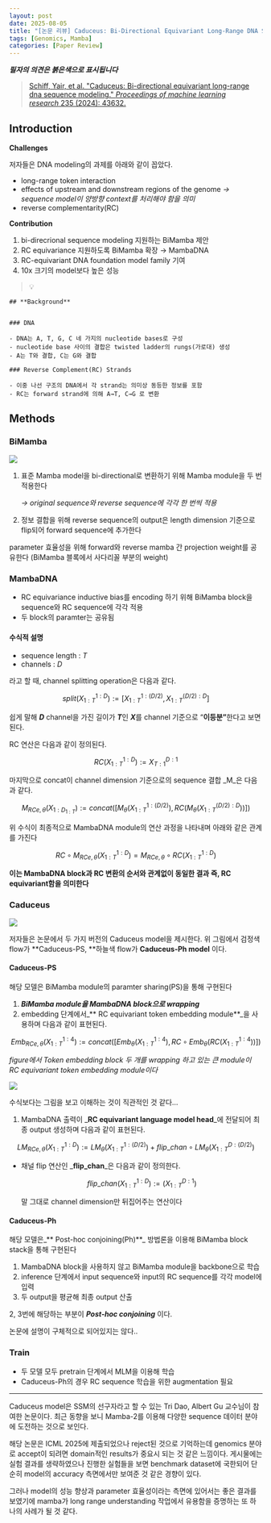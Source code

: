 ```yaml
---
layout: post
date: 2025-08-05
title: "[논문 리뷰] Caduceus: Bi-Directional Equivariant Long-Range DNA Sequence Modeling"
tags: [Genomics, Mamba]
categories: [Paper Review]
---
```


<span class="notion-red">_**필자의 의견은 붉은색으로 표시됩니다**_</span>


> [Schiff, Yair, et al. "Caduceus: Bi-directional equivariant long-range dna sequence modeling." ](https://pmc.ncbi.nlm.nih.gov/articles/PMC12189541/)[_Proceedings of machine learning research_](https://pmc.ncbi.nlm.nih.gov/articles/PMC12189541/)[ 235 (2024): 43632.](https://pmc.ncbi.nlm.nih.gov/articles/PMC12189541/)



## Introduction


**Challenges**


저자들은 DNA modeling의 과제를 아래와 같이 꼽았다.

- long-range token interaction
- effects of upstream and downstream regions of the genome 
_→ sequence model이 양방향 context를 처리해야 함을 의미_
- reverse complementarity(RC)

**Contribution**

1. bi-direcrional sequence modeling 지원하는 BiMamba 제안
1. RC equivariance 지원하도록 BiMamba 확장 → MambaDNA
1. RC-equivariant DNA foundation model family 기여
1. 10x 크기의 model보다 높은 성능

> 💡 


	## **Background**


	### DNA

	- DNA는 A, T, G, C 네 가지의 nucleotide bases로 구성
	- nucleotide base 사이의 결합은 twisted ladder의 rungs(가로대) 생성
	- A는 T와 결합, C는 G와 결합

	### Reverse Complement(RC) Strands

	- 이중 나선 구조의 DNA에서 각 strand는 의미상 동등한 정보를 포함
	- RC는 forward strand에 의해 A→T, C→G 로 변환


## Methods



### BiMamba


![](https://prod-files-secure.s3.us-west-2.amazonaws.com/542b861c-36a8-4051-84e5-8804b6728dba/2c247d59-7815-4980-99f0-8f0d21f445a7/image.png?X-Amz-Algorithm=AWS4-HMAC-SHA256&X-Amz-Content-Sha256=UNSIGNED-PAYLOAD&X-Amz-Credential=ASIAZI2LB466R52RD5HG%2F20250828%2Fus-west-2%2Fs3%2Faws4_request&X-Amz-Date=20250828T060059Z&X-Amz-Expires=3600&X-Amz-Security-Token=IQoJb3JpZ2luX2VjEEUaCXVzLXdlc3QtMiJIMEYCIQDj3pOXRLs6vO66fKLfIlU7u8jiFFfpCm2lRklygmUuVwIhAOR8DO8LtdMhA%2FzsP2MzqOSBx2TWpPw7wmy6m9e901DKKogECJ3%2F%2F%2F%2F%2F%2F%2F%2F%2F%2FwEQABoMNjM3NDIzMTgzODA1IgzuFtaD2wDkgofw1nMq3ANM0lfpxxBFprPZjAfi9p%2FtpVcyshlKq9VN%2BUYsKGhqjJ%2BKQNs1v6b75xM8G6CBk0%2FtfIVbfh11%2FWgB7Zez13HVXCNM%2FB9g2obYNNhZbGh3Aw0p5Yz165z2b6inkms%2FKCRfrtIePYzz0qcZeG9qUR9%2FPRWrEPoXAjfh9X5%2BNRGlolcC0lp2NEuKl5FE4WLUH405Yc80DuDw%2F7xYjR4flsXpqLB18o9l0kSmjsCEc9iLFj3i0UNROYj50scRTNP5WLR%2FCOnUrhW13Th%2FnxmmAPKH9uT1DtFhwRnxu8tMEX8cwZynmRCAABYmA9wOdeNK1kYav%2B1NkWDFP4KycvIpDZRNAZHDYTwqSRlgd0gjOVWJzP0c00eOEHJFWhSwUpQ2e8tfRirXwTWRtEt4k3WSjmN2WPmwngBAcMjid8ECtFogxJeBTNn0DSv2MDkQHAO6C7a6lUiiG%2FyBL%2FaDvSbRfLziq7xBVP7bFJbKnLPukTOq0kNYxs2d34sO5OuSjH6FopbJxtQLS1ouLRR7TS%2BZJmkN5EQGYVkhSSaMlGv3xgwpHVzNhFF6KUb%2FiIbCinDRi0F8hxmrR%2Fgda%2Fiknbse9RBrvH3pB98Vtegy6LE30H3%2BG%2BdDN%2FivvE%2BfG3wH7zCUsr%2FFBjqkAT0q3guPyjOhnZR3PevXx47SWFC2BP9MVhpf6MYI9AG0rmLD%2BYR1ViudXnSrJ8Gfda9HZ%2BM4MMCHmiUT845C0ARdj%2BNBdspXR9g5UphRi1jlr69duqwNU7kibQO2l%2BO3V%2Bv8HJDv30KNXAnvh90IZtsM1ZCIKDtuv3IVbLjudpGgO%2FTUeWn%2BSu4bxV%2BgVVeu8N1syFVdj7c3uM8cng779HaiQmCm&X-Amz-Signature=d220eba5c8dac0654506f8186fedce4da5b78e4d510e2e1aef6e2c7b503b62bb&X-Amz-SignedHeaders=host&x-amz-checksum-mode=ENABLED&x-id=GetObject)

1. 표준 Mamba model을 bi-directional로 변환하기 위해 Mamba module을 두 번 적용한다

	_→ original sequence와 reverse sequence에 각각 한 번씩 적용_

1. 정보 결합을 위해 reverse sequence의 output은 length dimension 기준으로 flip되어 forward sequence에 추가한다

parameter 효율성을 위해 forward와 reverse mamba 간 projection weight를 공유한다 (BiMamba 블록에서 사다리꼴 부분의 weight)



### MambaDNA

- RC equivariance inductive bias를 encoding 하기 위해 BiMamba block을 sequence와 RC sequence에 각각 적용
- 두 block의 paramter는 공유됨


#### 수식적 설명

- sequence length : _T_
- channels : _D_

라고 할 때,  channel splitting operation은 다음과 같다.


$$
split(X^{1:D}_{1:T}):=[X^{1:(D/2)}_{1:T},X^{(D/2):D}_{1:T}]
$$


<span class="notion-red">쉽게 말해 </span><span class="notion-red">_**D**_</span><span class="notion-red"> channel을 가진 길이가 </span><span class="notion-red">_**T**_</span><span class="notion-red">인 </span><span class="notion-red">_**X**_</span><span class="notion-red">를 channel 기준으로 “</span><span class="notion-red">**이등분”**</span><span class="notion-red">한다고 보면 된다.</span>


RC 연산은 다음과 같이 정의된다.


$$
RC(X^{1:D}_{1:T}):=X^{D:1}_{T:1}
$$


마지막으로 concat이 channel dimension 기준으로의 sequence 결합 _M_은 다음과 같다.


$$
M_{RCe,\theta}(X_{1:D_{1:T}}):=concat([M_{\theta}(X^{1:(D/2)}_{1:T}),RC(M_{\theta}(X^{(D/2):D}_{1:T}))])
$$


위 수식이 최종적으로 MambaDNA module의 연산 과정을 나타내며 아래와 같은 관계를 가진다


$$
RC\circ M_{RCe,\theta}(X^{1:D}_{1:T}) = M_{RCe,\theta} \circ RC(X^{1:D}_{1:T})
$$


**이는 MambaDNA block과 RC 변환의 순서와 관계없이 동일한 결과 즉, RC equivariant함을 의미한다**



### Caduceus


![](https://prod-files-secure.s3.us-west-2.amazonaws.com/542b861c-36a8-4051-84e5-8804b6728dba/f94a60d7-8145-473b-aef9-7c68d3ec604a/image.png?X-Amz-Algorithm=AWS4-HMAC-SHA256&X-Amz-Content-Sha256=UNSIGNED-PAYLOAD&X-Amz-Credential=ASIAZI2LB466R52RD5HG%2F20250828%2Fus-west-2%2Fs3%2Faws4_request&X-Amz-Date=20250828T060059Z&X-Amz-Expires=3600&X-Amz-Security-Token=IQoJb3JpZ2luX2VjEEUaCXVzLXdlc3QtMiJIMEYCIQDj3pOXRLs6vO66fKLfIlU7u8jiFFfpCm2lRklygmUuVwIhAOR8DO8LtdMhA%2FzsP2MzqOSBx2TWpPw7wmy6m9e901DKKogECJ3%2F%2F%2F%2F%2F%2F%2F%2F%2F%2FwEQABoMNjM3NDIzMTgzODA1IgzuFtaD2wDkgofw1nMq3ANM0lfpxxBFprPZjAfi9p%2FtpVcyshlKq9VN%2BUYsKGhqjJ%2BKQNs1v6b75xM8G6CBk0%2FtfIVbfh11%2FWgB7Zez13HVXCNM%2FB9g2obYNNhZbGh3Aw0p5Yz165z2b6inkms%2FKCRfrtIePYzz0qcZeG9qUR9%2FPRWrEPoXAjfh9X5%2BNRGlolcC0lp2NEuKl5FE4WLUH405Yc80DuDw%2F7xYjR4flsXpqLB18o9l0kSmjsCEc9iLFj3i0UNROYj50scRTNP5WLR%2FCOnUrhW13Th%2FnxmmAPKH9uT1DtFhwRnxu8tMEX8cwZynmRCAABYmA9wOdeNK1kYav%2B1NkWDFP4KycvIpDZRNAZHDYTwqSRlgd0gjOVWJzP0c00eOEHJFWhSwUpQ2e8tfRirXwTWRtEt4k3WSjmN2WPmwngBAcMjid8ECtFogxJeBTNn0DSv2MDkQHAO6C7a6lUiiG%2FyBL%2FaDvSbRfLziq7xBVP7bFJbKnLPukTOq0kNYxs2d34sO5OuSjH6FopbJxtQLS1ouLRR7TS%2BZJmkN5EQGYVkhSSaMlGv3xgwpHVzNhFF6KUb%2FiIbCinDRi0F8hxmrR%2Fgda%2Fiknbse9RBrvH3pB98Vtegy6LE30H3%2BG%2BdDN%2FivvE%2BfG3wH7zCUsr%2FFBjqkAT0q3guPyjOhnZR3PevXx47SWFC2BP9MVhpf6MYI9AG0rmLD%2BYR1ViudXnSrJ8Gfda9HZ%2BM4MMCHmiUT845C0ARdj%2BNBdspXR9g5UphRi1jlr69duqwNU7kibQO2l%2BO3V%2Bv8HJDv30KNXAnvh90IZtsM1ZCIKDtuv3IVbLjudpGgO%2FTUeWn%2BSu4bxV%2BgVVeu8N1syFVdj7c3uM8cng779HaiQmCm&X-Amz-Signature=03e4691714db42da965d6c43068d3426a3cf26eed16f7dee0c2d43abc719fca6&X-Amz-SignedHeaders=host&x-amz-checksum-mode=ENABLED&x-id=GetObject)


저자들은 논문에서 두 가지 버전의 Caduceus model을 제시한다. 위 그림에서 검정색 flow가 **Caduceus-PS, **하늘색 flow가 **Caduceus-Ph model** 이다.



#### Caduceus-PS


해당 모델은 BiMamba module의 paramter sharing(PS)을 통해 구현된다

1. _**BiMamba module을 MambaDNA block으로 wrapping**_
1. embedding 단계에서_** RC equivariant token embedding module**_을 사용하며 다음과 같이 표현된다.

$$
Emb_{RCe,\theta}(X^{1:4}_{1:T}):=concat([Emb_{\theta}(X^{1:4}_{1:T}),RC \circ Emb_{\theta}(RC(X^{1:4}_{1:T}))])
$$


_figure에서 Token embedding block 두 개를 wrapping 하고 있는 큰 module이 RC equivariant token embedding module이다_


![](https://prod-files-secure.s3.us-west-2.amazonaws.com/542b861c-36a8-4051-84e5-8804b6728dba/b175e4da-71eb-4e91-8c23-a06dabe673c9/image.png?X-Amz-Algorithm=AWS4-HMAC-SHA256&X-Amz-Content-Sha256=UNSIGNED-PAYLOAD&X-Amz-Credential=ASIAZI2LB466R52RD5HG%2F20250828%2Fus-west-2%2Fs3%2Faws4_request&X-Amz-Date=20250828T060059Z&X-Amz-Expires=3600&X-Amz-Security-Token=IQoJb3JpZ2luX2VjEEUaCXVzLXdlc3QtMiJIMEYCIQDj3pOXRLs6vO66fKLfIlU7u8jiFFfpCm2lRklygmUuVwIhAOR8DO8LtdMhA%2FzsP2MzqOSBx2TWpPw7wmy6m9e901DKKogECJ3%2F%2F%2F%2F%2F%2F%2F%2F%2F%2FwEQABoMNjM3NDIzMTgzODA1IgzuFtaD2wDkgofw1nMq3ANM0lfpxxBFprPZjAfi9p%2FtpVcyshlKq9VN%2BUYsKGhqjJ%2BKQNs1v6b75xM8G6CBk0%2FtfIVbfh11%2FWgB7Zez13HVXCNM%2FB9g2obYNNhZbGh3Aw0p5Yz165z2b6inkms%2FKCRfrtIePYzz0qcZeG9qUR9%2FPRWrEPoXAjfh9X5%2BNRGlolcC0lp2NEuKl5FE4WLUH405Yc80DuDw%2F7xYjR4flsXpqLB18o9l0kSmjsCEc9iLFj3i0UNROYj50scRTNP5WLR%2FCOnUrhW13Th%2FnxmmAPKH9uT1DtFhwRnxu8tMEX8cwZynmRCAABYmA9wOdeNK1kYav%2B1NkWDFP4KycvIpDZRNAZHDYTwqSRlgd0gjOVWJzP0c00eOEHJFWhSwUpQ2e8tfRirXwTWRtEt4k3WSjmN2WPmwngBAcMjid8ECtFogxJeBTNn0DSv2MDkQHAO6C7a6lUiiG%2FyBL%2FaDvSbRfLziq7xBVP7bFJbKnLPukTOq0kNYxs2d34sO5OuSjH6FopbJxtQLS1ouLRR7TS%2BZJmkN5EQGYVkhSSaMlGv3xgwpHVzNhFF6KUb%2FiIbCinDRi0F8hxmrR%2Fgda%2Fiknbse9RBrvH3pB98Vtegy6LE30H3%2BG%2BdDN%2FivvE%2BfG3wH7zCUsr%2FFBjqkAT0q3guPyjOhnZR3PevXx47SWFC2BP9MVhpf6MYI9AG0rmLD%2BYR1ViudXnSrJ8Gfda9HZ%2BM4MMCHmiUT845C0ARdj%2BNBdspXR9g5UphRi1jlr69duqwNU7kibQO2l%2BO3V%2Bv8HJDv30KNXAnvh90IZtsM1ZCIKDtuv3IVbLjudpGgO%2FTUeWn%2BSu4bxV%2BgVVeu8N1syFVdj7c3uM8cng779HaiQmCm&X-Amz-Signature=4da855ea1bae116253cc773d8090d567487c877dcd8764222229c47169ed6ed3&X-Amz-SignedHeaders=host&x-amz-checksum-mode=ENABLED&x-id=GetObject)


<span class="notion-red">수식보다는 그림을 보고 이해하는 것이 직관적인 것 같다…</span>

1. MambaDNA 출력이 _**RC equivariant language model head**_에 전달되어 최종 output 생성하며 다음과 같이 표현된다.

$$
LM_{RCe,\theta}(X^{1:D}_{1:T}):= LM_{\theta}(X^{1:(D/2)}_{1:T})+flip\_chan\circ LM_{\theta}(X^{D:(D/2)}_{1:T})
$$

- 채널 flip 연산인 _**flip\_chan**_은 다음과 같이 정의한다.

	$$
	flip\_chan(X^{1:D}_{1:T}):=(X^{D:1}_{1:T})
	$$


	말 그대로 channel dimension만 뒤집어주는 연산이다



#### Caduceus-Ph


해당 모델은_** Post-hoc conjoining(Ph)**_ 방법론을 이용해 BiMamba block stack을 통해 구현된다

1. MambaDNA block을 사용하지 않고 BiMamba module을 backbone으로 학습
1. inference 단계에서 input sequence와 input의 RC sequence를 각각 model에 입력
1. 두 output을 평균해 최종 output 산출

2, 3번에 해당하는 부분이 _**Post-hoc conjoining**_ 이다.


<span class="notion-red">논문에 설명이 구체적으로 되어있지는 않다..</span>



### Train

- 두 모델 모두 pretrain 단계에서 MLM을 이용해 학습
- Caduceus-Ph의 경우 RC sequence 학습을 위한 augmentation 필요

---


<span class="notion-red">Caduceus model은 SSM의 선구자라고 할 수 있는 Tri Dao, Albert Gu 교수님이 참여한 논문이다. 최근 동향을 보니 Mamba-2를 이용해 다양한 sequence 데이터 분야에 도전하는 것으로 보인다.</span>


<span class="notion-red">해당 논문은 ICML 2025에 제출되었으나 reject된 것으로 기억하는데 genomics 분야로 accept이 되려면 domain적인 results가 중요시 되는 것 같은 느낌이다. 게시물에는 실험 결과를 생략하였으나 진행한 실험들을 보면 benchmark dataset에 국한되어 단순히 model의 accuracy 측면에서만 보여준 것 같은 경향이 있다.</span>


<span class="notion-red">그러나 model의 성능 향상과 parameter 효율성이라는 측면에 있어서는 좋은 결과를 보였기에 mamba가 long range understanding 작업에서 유용함을 증명하는 또 하나의 사례가 될 것 같다.</span>

